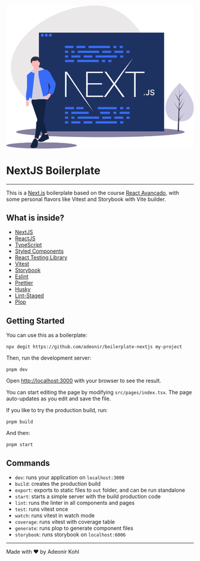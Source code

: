 <center>
  <img src=".github/assets/hero-illustration.svg" alt="A developer walking and a screen with the text NextJS" />
</center>

# NextJS Boilerplate

---

This is a [Next.js](https://nextjs.org/) boilerplate based on the course [React Avançado](https://reactavancado.com.br), with some personal flavors like Vitest and Storybook with Vite builder.

## What is inside?

- [NextJS](https://nextjs.org/)
- [ReactJS](https://reactjs.org/)
- [TypeScript](https://www.typescriptlang.org/)
- [Styled Components](https://styled-components.com/)
- [React Testing Library](https://testing-library.com/docs/react-testing-library/intro)
- [Vitest](https://vitest.dev/)
- [Storybook](https://storybook.js.org/)
- [Eslint](https://eslint.org/)
- [Prettier](https://prettier.io/)
- [Husky](https://github.com/typicode/husky)
- [Lint-Staged](https://github.com/okonet/lint-staged)
- [Plop](https://plopjs.com/)

## Getting Started

You can use this as a boilerplate:

```
npx degit https://github.com/adeonir/boilerplate-nextjs my-project
```

Then, run the development server:

```
pnpm dev
```

Open [http://localhost:3000](http://localhost:3000) with your browser to see the result.

You can start editing the page by modifying `src/pages/index.tsx`. The page auto-updates as you edit and save the file.

If you like to try the production build, run:

```
pnpm build
```

And then:

```
pnpm start
```

## Commands

- `dev`: runs your application on `localhost:3000`
- `build`: creates the production build
- `export`: exports to static files to `out` folder, and can be run standalone
- `start`: starts a simple server with the build production code
- `lint`: runs the linter in all components and pages
- `test`: runs vitest once
- `watch`: runs vitest in watch mode
- `coverage`: runs vitest with coverage table
- `generate`: runs plop to generate component files
- `storybook`: runs storybook on `localhost:6006`

---

Made with ♥️ by Adeonir Kohl
